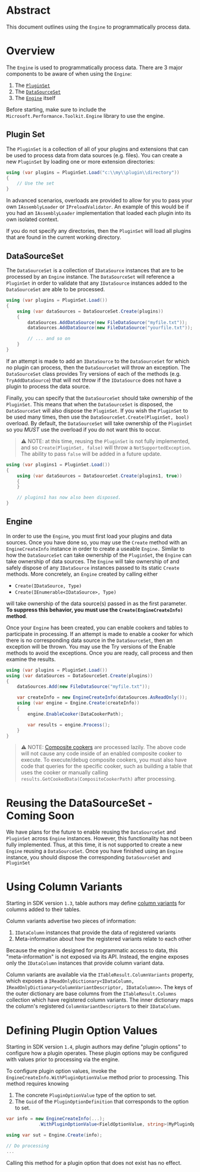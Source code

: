 # Abstract

This document outlines using the `Engine` to programmatically process data.

# Overview

The `Engine` is used to programmatically process data. There are 3
major components to be aware of when using the `Engine`:
1. The [`PluginSet`](#Plugin-Set)
2. The [`DataSourceSet`](#DataSourceSet)
3. The [`Engine`](#Engine) itself

Before starting, make sure to include the `Microsoft.Performance.Toolkit.Engine`
library to use the engine.

## Plugin Set

The `PluginSet` is a collection of all of your plugins and extensions that can
be used to process data from data sources (e.g. files). You can create a new
`PluginSet` by loading one or more extension directories:

````cs
using (var plugins = PluginSet.Load("c:\\my\\plugin\\directory"))
{
    // Use the set
}
````

In advanced scenarios, overloads are provided to allow for you to pass your
own `IAssemblyLoader` or `IPreloadValidator`. An example of this would be if
you had an `IAssemblyLoader` implementation that loaded each plugin into its
own isolated context.

If you do not specify any directories, then the `PluginSet` will load all
plugins that are found in the current working directory.

## DataSourceSet

The `DataSourceSet` is a collection of `IDataSource` instances that are to be
processed by an `Engine` instance. The `DataSourceSet` will reference a
`PluginSet` in order to validate that any `IDataSource` instances added to the
`DataSourceSet` are able to be processed.

````cs
using (var plugins = PluginSet.Load())
{
    using (var dataSources = DataSourceSet.Create(plugins))
    {
        dataSources.AddDataSource(new FileDataSource("myfile.txt"));
        dataSources.AddDataSource(new FileDataSource("yourfile.txt"));

        // ... and so on
    }
}

````

If an attempt is made to add an `IDataSource` to the `DataSourceSet` for which
no plugin can process, then the `DataSourceSet` will throw an exception. The
`DataSourceSet` class provides Try versions of each of the methods (e.g.
`TryAddDataSource`) that will not throw if the `IDataSource` does not have a
plugin to process the data source.

Finally, you can specify that the `DataSourceSet` should take ownership of the
`PluginSet`. This means that when the `DataSourceSet` is disposed, the
`DataSourceSet` will also dispose the `PluginSet`. If you wish the `PluginSet`
to be used many times, then use the `DataSourceSet.Create(PluginSet, bool)`
overload. By default, the `DataSourceSet` will take ownership of the `PluginSet`
so you *MUST* use the overload if you do not want this to occur.

> ⚠️ NOTE: at this time, reusing the `PluginSet` is not fully implemented, and so
`Create(PluginSet, false)` will throw a `NotSupportedException`. The ability
to pass `false` will be added in a future update.

````cs
using (var plugins1 = PluginSet.Load())
{
    using (var dataSources = DataSourceSet.Create(plugins1, true))
    {
    }

    // plugins1 has now also been disposed.
}
````

## Engine

In order to use the `Engine`, you must first load your plugins and data sources.
Once you have done so, you may use the `Create` method with an `EngineCreateInfo`
instance in order to create a useable `Engine.` Similar to how the `DataSourceSet`
can take ownership of the `PluginSet`, the `Engine` can take ownership of
data sources. The `Engine` will take ownership of and safely dispose of any
`IDataSource` instances passed to its static `Create` methods. More concretely,
an `Engine` created by calling either
- `Create(IDataSource, Type)`
- `Create(IEnumerable<IDataSource>, Type)`

will take ownership of the data source(s) passed in as the first parameter. **To
suppress this behavior, you must use the `Create(EngineCreateInfo)` method**.

Once your `Engine` has been created, you can enable cookers and tables to
participate in processing. If an attempt is made to enable a cooker for which
there is no corresponding data source in the `DataSourceSet`, then an exception
will be thrown. You may use the Try versions of the Enable methods to avoid
the exceptions.
Once you are ready, call process and then examine the results.

````cs
using (var plugins = PluginSet.Load())
using (var dataSources = DataSourceSet.Create(plugins))
{
    dataSources.Add(new FileDataSource("myfile.txt"));

    var createInfo = new EngineCreateInfo(dataSources.AsReadOnly());
    using (var engine = Engine.Create(createInfo))
    {
        engine.EnableCooker(DataCookerPath);

        var results = engine.Process();
    }
}
````

> ⚠️ NOTE: [Composite cookers](../Glossary.md#compositedatacooker) are processed lazily. The above code will not cause any code inside of an enabled composite cooker to execute. To execute/debug composite cookers, you must also have code that queries for the specific cooker, such as building a table that uses the cooker or manually calling `results.GetCookedData(CompositeCookerPath)` after processing.

# Reusing the DataSourceSet - Coming Soon

We have plans for the future to enable reusing the `DataSourceSet` and `PluginSet`
across `Engine` instances. However, this functionality has not been fully implemented.
Thus, at this time, it is not supported to create a new `Engine` reusing a `DataSourceSet`.
Once you have finished using an `Engine` instance, you should dispose the corresponding
`DataSourceSet` and `PluginSet`

# Using Column Variants

Starting in SDK version `1.3`, table authors may define [column variants](../Glossary.md#column-variant) for columns added to their tables.

Column variants advertise two pieces of information:
1. `IDataColumn` instances that provide the data of registered variants
2. Meta-information about how the registered variants relate to each other

Because the engine is designed for programmatic access to data, this "meta-information" is not exposed via its API. Instead, the engine exposes only the `IDataColumn` instances that provide column variant data.

Column variants are available via the `ITableResult.ColumnVariants` property, which exposes a `IReadOnlyDictionary<IDataColumn, IReadOnlyDictionary<ColumnVariantDescriptor, IDataColumn>>`. The keys of the outer dictionary are base columns from the `ITableResult.Columns` collection which have registered column variants. The inner dictionary maps the column's registered `ColumnVariantDescriptor`s to their `IDataColumn`.

# Defining Plugin Option Values

Starting in SDK version `1.4`, plugin authors may define "plugin options" to configure how a plugin operates. These plugin options may be configured with values prior to processing via the engine.

To configure plugin option values, invoke the `EngineCreateInfo.WithPluginOptionValue` method prior to processing. This method requires knowing
1. The concrete `PluginOptionValue` type of the option to set.
2. The `Guid` of the `PluginOptionDefinition` that corresponds to the option to set.

```cs
var info = new EngineCreateInfo(...);
            .WithPluginOptionValue<FieldOptionValue, string>(MyPluginOptionIds.MyFieldOptionId, "Hello World");

using var sut = Engine.Create(info);

// Do processing
...
```

Calling this method for a plugin option that does not exist has no effect.